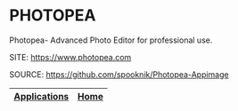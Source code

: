 # PHOTOPEA

 Photopea- Advanced Photo Editor for professional use.
 
 SITE: https://www.photopea.com

 SOURCE: https://github.com/spooknik/Photopea-Appimage

 | [Applications](https://portable-linux-apps.github.io/apps.html) | [Home](https://portable-linux-apps.github.io)
 | --- | --- |
